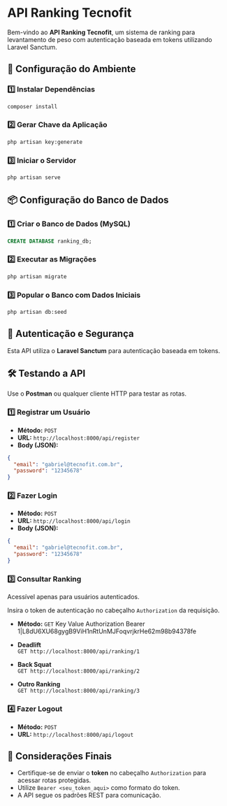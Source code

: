 # API Ranking Tecnofit

Bem-vindo ao **API Ranking Tecnofit**, um sistema de ranking para levantamento de peso com autenticação baseada em tokens utilizando Laravel Sanctum.

## 🚀 Configuração do Ambiente

### **1️⃣ Instalar Dependências**

```sh
composer install
```

### **2️⃣ Gerar Chave da Aplicação**

```sh
php artisan key:generate
```

### **3️⃣ Iniciar o Servidor**

```sh
php artisan serve
```

## 📦 Configuração do Banco de Dados

### **1️⃣ Criar o Banco de Dados (MySQL)**

```sql
CREATE DATABASE ranking_db;
```

### **2️⃣ Executar as Migrações**

```sh
php artisan migrate
```

### **3️⃣ Popular o Banco com Dados Iniciais**

```sh
php artisan db:seed
```

## 🔐 Autenticação e Segurança

Esta API utiliza o **Laravel Sanctum** para autenticação baseada em tokens.

## 🛠 Testando a API

Use o **Postman** ou qualquer cliente HTTP para testar as rotas.

### **1️⃣ Registrar um Usuário**

- **Método:** `POST`
- **URL:** `http://localhost:8000/api/register`
- **Body (JSON):**

```json
{
  "email": "gabriel@tecnofit.com.br",
  "password": "12345678"
}
```

### **2️⃣ Fazer Login**

- **Método:** `POST`
- **URL:** `http://localhost:8000/api/login`
- **Body (JSON):**

```json
{
  "email": "gabriel@tecnofit.com.br",
  "password": "12345678"
}
```

### **3️⃣ Consultar Ranking**

Acessível apenas para usuários autenticados.

Insira o token de autenticação no cabeçalho `Authorization` da requisição.
- **Método:** `GET`
Key             Value
Authorization   Bearer 1|L8dU6XU68gygB9ViH1nRtUnMJFoqvrjkrHe62m98b94378fe

- **Deadlift**\
  `GET http://localhost:8000/api/ranking/1`

- **Back Squat**\
  `GET http://localhost:8000/api/ranking/2`

- **Outro Ranking**\
  `GET http://localhost:8000/api/ranking/3`

### **4️⃣ Fazer Logout**

- **Método:** `POST`
- **URL:** `http://localhost:8000/api/logout`

## 🎯 Considerações Finais

- Certifique-se de enviar o **token** no cabeçalho `Authorization` para acessar rotas protegidas.
- Utilize `Bearer <seu_token_aqui>` como formato do token.
- A API segue os padrões REST para comunicação.


